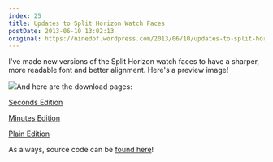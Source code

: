 ```yaml
---
index: 25
title: Updates to Split Horizon Watch Faces
postDate: 2013-06-10 13:02:13
original: https://ninedof.wordpress.com/2013/06/10/updates-to-split-horizon-watch-faces/
---
```


I've made new versions of the Split Horizon watch faces to have a sharper, more readable font and better alignment. Here's a preview image!

![](http://ninedof.files.wordpress.com/2013/06/sh-prev-2.png)And here are the download pages:

 [Seconds Edition](http://www.mypebblefaces.com/view?fID=3837&amp;aName=Bonsitm&amp;pageTitle=Split+Horizon%3A+Seconds+Edition&amp;auID=3905)

 [Minutes Edition](http://www.mypebblefaces.com/view?fID=3841&amp;aName=Bonsitm&amp;pageTitle=Split+Horizon%3A+Minutes+Edition&amp;auID=3905)

 [Plain Edition](http://www.mypebblefaces.com/view?fID=3843&amp;aName=Bonsitm&amp;pageTitle=Split+Horizon%3A+Plain+Edition&amp;auID=3905)

As always, source code can be [found here](https://www.dropbox.com/s/4odorffmdnb00yg/Split%20Horizon%20Source%20and%20Bundle%20v2.zip)!
